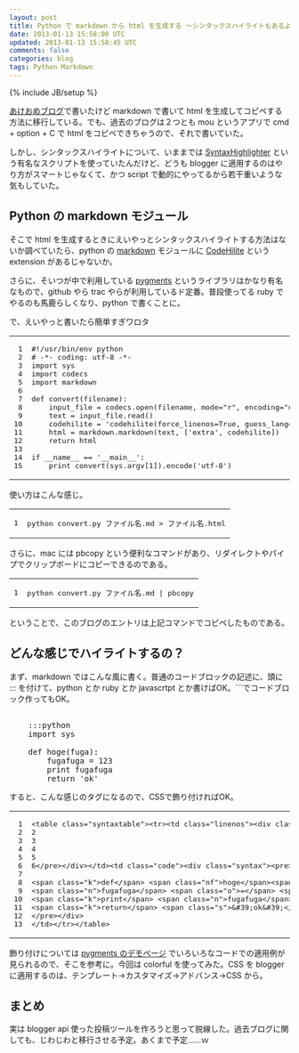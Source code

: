 ```yaml
---
layout: post
title: Python で markdown から html を生成する 〜シンタックスハイライトもあるよ〜
date: 2013-01-13 15:58:00 UTC
updated: 2013-01-13 15:58:45 UTC
comments: false
categories: blog
tags: Python Markdown
---
```

{% include JB/setup %}

<p><a href="http://mirutover.blogspot.jp/2013/01/blog-post_10.html">あけおめブログ</a>で書いたけど markdown で書いて html を生成してコピペする方法に移行している。でも、過去のブログは２つとも mou というアプリで cmd + option + C で html をコピペできちゃうので、それで書いていた。</p><p>しかし、シンタックスハイライトについて、いままでは <a href="http://alexgorbatchev.com/SyntaxHighlighter/">SyntaxHighlighter</a> という有名なスクリプトを使っていたんだけど、どうも blogger に適用するのはやり方がスマートじゃなくて、かつ script で動的にやってるから若干重いような気もしていた。</p><h2>Python の markdown モジュール</h2><p>そこで html を生成するときにえいやっとシンタックスハイライトする方法はないか調べていたら、python の <a href="http://packages.python.org/Markdown/">markdown</a> モジュールに <a href="http://packages.python.org/Markdown/extensions/code_hilite.html">CodeHilite</a> という extension があるじゃないか。</p><p>さらに、そいつが中で利用している <a href="http://pygments.org/">pygments</a> というライブラリはかなり有名なもので、github やら trac やらが利用しているド定番。普段使ってる ruby でやるのも馬鹿らしくなり、python で書くことに。</p><p>で、えいやっと書いたら簡単すぎワロタ</p><table class="syntaxtable"><tr><td class="linenos"><div class="linenodiv"><pre> 1<br /> 2<br /> 3<br /> 4<br /> 5<br /> 6<br /> 7<br /> 8<br /> 9<br />10<br />11<br />12<br />13<br />14<br />15</pre></div></td><td class="code"><div class="syntax"><pre><span class="c">#!/usr/bin/env python</span><br /><span class="c"># -*- coding: utf-8 -*-</span><br /><span class="kn">import</span> <span class="nn">sys</span><br /><span class="kn">import</span> <span class="nn">codecs</span><br /><span class="kn">import</span> <span class="nn">markdown</span><br /><br /><span class="k">def</span> <span class="nf">convert</span><span class="p">(</span><span class="n">filename</span><span class="p">):</span><br />    <span class="n">input_file</span> <span class="o">=</span> <span class="n">codecs</span><span class="o">.</span><span class="n">open</span><span class="p">(</span><span class="n">filename</span><span class="p">,</span> <span class="n">mode</span><span class="o">=</span><span class="s">&quot;r&quot;</span><span class="p">,</span> <span class="n">encoding</span><span class="o">=</span><span class="s">&quot;utf-8&quot;</span><span class="p">)</span><br />    <span class="n">text</span> <span class="o">=</span> <span class="n">input_file</span><span class="o">.</span><span class="n">read</span><span class="p">()</span><br />    <span class="n">codehilite</span> <span class="o">=</span> <span class="s">&#39;codehilite(force_linenos=True, guess_lang=False, css_class=syntax)&#39;</span><br />    <span class="n">html</span> <span class="o">=</span> <span class="n">markdown</span><span class="o">.</span><span class="n">markdown</span><span class="p">(</span><span class="n">text</span><span class="p">,</span> <span class="p">[</span><span class="s">&#39;extra&#39;</span><span class="p">,</span> <span class="n">codehilite</span><span class="p">])</span><br />    <span class="k">return</span> <span class="n">html</span><br /><br /><span class="k">if</span> <span class="n">__name__</span> <span class="o">==</span> <span class="s">&#39;__main__&#39;</span><span class="p">:</span><br />    <span class="k">print</span> <span class="n">convert</span><span class="p">(</span><span class="n">sys</span><span class="o">.</span><span class="n">argv</span><span class="p">[</span><span class="mi">1</span><span class="p">])</span><span class="o">.</span><span class="n">encode</span><span class="p">(</span><span class="s">&#39;utf-8&#39;</span><span class="p">)</span><br /></pre></div></td></tr></table> <p>使い方はこんな感じ。</p><table class="syntaxtable"><tr><td class="linenos"><div class="linenodiv"><pre>1</pre></div></td><td class="code"><div class="syntax"><pre>python convert.py ファイル名.md &gt; ファイル名.html<br /></pre></div></td></tr></table> <p>さらに、mac には pbcopy という便利なコマンドがあり、リダイレクトやパイプでクリップボードにコピーできるのである。</p><table class="syntaxtable"><tr><td class="linenos"><div class="linenodiv"><pre>1</pre></div></td><td class="code"><div class="syntax"><pre>python convert.py ファイル名.md | pbcopy<br /></pre></div></td></tr></table> <p>ということで、このブログのエントリは上記コマンドでコピペしたものである。</p><h2>どんな感じでハイライトするの？</h2><p>まず、markdown ではこんな風に書く。普通のコードブロックの記述に、頭に ::: を付けて、python とか ruby とか javascrtpt とか書けばOK。```でコードブロック作ってもOK。</p><pre><br />    :::python<br />    import sys<br /><br />    def hoge(fuga):<br />        fugafuga = 123<br />        print fugafuga<br />        return 'ok'<br /></pre> <p>すると、こんな感じのタグになるので、CSSで飾り付ければOK。</p><table class="syntaxtable"><tr><td class="linenos"><div class="linenodiv"><pre> 1<br /> 2<br /> 3<br /> 4<br /> 5<br /> 6<br /> 7<br /> 8<br /> 9<br />10<br />11<br />12<br />13</pre></div></td><td class="code"><div class="syntax"><pre><span class="nt">&lt;table</span> <span class="na">class=</span><span class="s">&quot;syntaxtable&quot;</span><span class="nt">&gt;&lt;tr&gt;&lt;td</span> <span class="na">class=</span><span class="s">&quot;linenos&quot;</span><span class="nt">&gt;&lt;div</span> <span class="na">class=</span><span class="s">&quot;linenodiv&quot;</span><span class="nt">&gt;&lt;pre&gt;</span>1<br />2<br />3<br />4<br />5<br />6<span class="nt">&lt;/pre&gt;&lt;/div&gt;&lt;/td&gt;&lt;td</span> <span class="na">class=</span><span class="s">&quot;code&quot;</span><span class="nt">&gt;&lt;div</span> <span class="na">class=</span><span class="s">&quot;syntax&quot;</span><span class="nt">&gt;&lt;pre&gt;&lt;span</span> <span class="na">class=</span><span class="s">&quot;kn&quot;</span><span class="nt">&gt;</span>import<span class="nt">&lt;/span&gt;</span> <span class="nt">&lt;span</span> <span class="na">class=</span><span class="s">&quot;nn&quot;</span><span class="nt">&gt;</span>sys<span class="nt">&lt;/span&gt;</span><br /><br /><span class="nt">&lt;span</span> <span class="na">class=</span><span class="s">&quot;k&quot;</span><span class="nt">&gt;</span>def<span class="nt">&lt;/span&gt;</span> <span class="nt">&lt;span</span> <span class="na">class=</span><span class="s">&quot;nf&quot;</span><span class="nt">&gt;</span>hoge<span class="nt">&lt;/span&gt;&lt;span</span> <span class="na">class=</span><span class="s">&quot;p&quot;</span><span class="nt">&gt;</span>(<span class="nt">&lt;/span&gt;&lt;span</span> <span class="na">class=</span><span class="s">&quot;n&quot;</span><span class="nt">&gt;</span>fuga<span class="nt">&lt;/span&gt;&lt;span</span> <span class="na">class=</span><span class="s">&quot;p&quot;</span><span class="nt">&gt;</span>):<span class="nt">&lt;/span&gt;</span><br /><span class="nt">&lt;span</span> <span class="na">class=</span><span class="s">&quot;n&quot;</span><span class="nt">&gt;</span>fugafuga<span class="nt">&lt;/span&gt;</span> <span class="nt">&lt;span</span> <span class="na">class=</span><span class="s">&quot;o&quot;</span><span class="nt">&gt;</span>=<span class="nt">&lt;/span&gt;</span> <span class="nt">&lt;span</span> <span class="na">class=</span><span class="s">&quot;mi&quot;</span><span class="nt">&gt;</span>123<span class="nt">&lt;/span&gt;</span><br /><span class="nt">&lt;span</span> <span class="na">class=</span><span class="s">&quot;k&quot;</span><span class="nt">&gt;</span>print<span class="nt">&lt;/span&gt;</span> <span class="nt">&lt;span</span> <span class="na">class=</span><span class="s">&quot;n&quot;</span><span class="nt">&gt;</span>fugafuga<span class="nt">&lt;/span&gt;</span><br /><span class="nt">&lt;span</span> <span class="na">class=</span><span class="s">&quot;k&quot;</span><span class="nt">&gt;</span>return<span class="nt">&lt;/span&gt;</span> <span class="nt">&lt;span</span> <span class="na">class=</span><span class="s">&quot;s&quot;</span><span class="nt">&gt;</span><span class="ni">&amp;#39;</span>ok<span class="ni">&amp;#39;</span><span class="nt">&lt;/span&gt;</span><br /><span class="nt">&lt;/pre&gt;&lt;/div&gt;</span><br /><span class="nt">&lt;/td&gt;&lt;/tr&gt;&lt;/table&gt;</span><br /></pre></div></td></tr></table> <p>飾り付けについては <a href="http://pygments.org/demo/">pygments のデモページ</a> でいろいろなコードでの適用例が見られるので、そこを参考に。今回は colorful を使ってみた。CSS を blogger に適用するのは、テンプレート→カスタマイズ→アドバンス→CSS から。</p><h2>まとめ</h2><p>実は blogger api 使った投稿ツールを作ろうと思って脱線した。過去ブログに関しても、じわじわと移行させる予定。あくまで予定……ｗ</p>